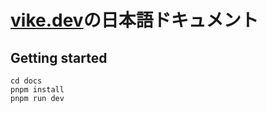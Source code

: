 # [vike.dev](https://vike.dev)の日本語ドキュメント

## Getting started
```
cd docs
pnpm install
pnpm run dev
```
